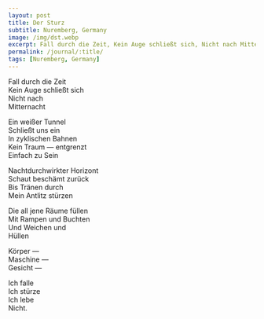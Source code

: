 ```yaml
---
layout: post
title: Der Sturz
subtitle: Nuremberg, Germany
image: /img/dst.webp
excerpt: Fall durch die Zeit, Kein Auge schließt sich, Nicht nach Mitternacht ...
permalink: /journal/:title/
tags: [Nuremberg, Germany]
---
```

Fall durch die Zeit  
Kein Auge schließt sich  
Nicht nach  
Mitternacht  

Ein weißer Tunnel  
Schließt uns ein  
In zyklischen Bahnen  
Kein Traum — entgrenzt  
Einfach zu Sein  

Nachtdurchwirkter Horizont  
Schaut beschämt zurück  
Bis Tränen durch  
Mein Antlitz stürzen  

Die all jene Räume füllen  
Mit Rampen und Buchten  
Und Weichen und  
Hüllen  

Körper —  
Maschine —  
Gesicht —  

Ich falle  
Ich stürze  
Ich lebe  
Nicht.  